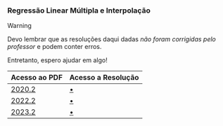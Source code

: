 ### Regressão Linear Múltipla e Interpolação

> [!WARNING]
> Devo lembrar que as resoluções daqui dadas _não foram corrigidas pelo professor_ e podem conter erros.

Entretanto, espero ajudar em algo!

| Acesso ao PDF                                                                                   | Acesso a Resolução                                     |
| ----------------------------------------------------------------------------------------------- | ------------------------------------------------------ |
| [2020.2](https://drive.google.com/file/d/1WFf2CRIvtt-Cgr3lL5KQMeXkMP_ZYHN-/view?usp=drive_link) | [•](https://github.com/maisagarcx/CN/blob/main/Resolu%C3%A7%C3%B5es/1.2/prova-20202-12.m)|
| [2022.2](https://drive.google.com/file/d/1asx3EeSb_dKEDp3UQPMIT5W7j-cBEfQq/view?usp=drive_link) | [•](https://github.com/maisagarcx/CN/blob/main/Resolu%C3%A7%C3%B5es/1.2/prova-20222-12.m)|
| [2023.2](https://drive.google.com/file/d/1h932Yl7HyhrKwyY2liqaxoVqzx3TvwwS/view?usp=drive_link) | [•](https://github.com/maisagarcx/CN/blob/main/Resolu%C3%A7%C3%B5es/1.2/prova-20232-12.m)|
